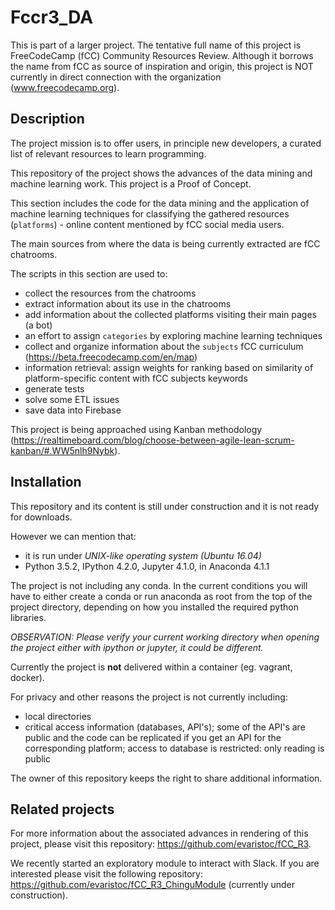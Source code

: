 # Fccr3_DA

This is part of a larger project. The tentative full name of this project is FreeCodeCamp (fCC) Community Resources Review. Although it borrows the name from fCC as source of inspiration and origin, this project is NOT currently in direct connection with the organization (www.freecodecamp.org).

## Description

The project mission is to offer users, in principle new developers, a curated list of relevant resources to learn programming.

This repository of the project shows the advances of the data mining and machine learning work.  This project is a Proof of Concept.

This section includes the code for the data mining and the application of machine learning techniques for classifying the gathered resources (`platforms`) - online content mentioned by fCC social media users.

The main sources from where the data is being currently extracted are fCC chatrooms.

The scripts in this section are used to:
* collect the resources from the chatrooms
* extract information about its use in the chatrooms
* add information about the collected platforms visiting their main pages (a bot)
* an effort to assign `categories` by exploring machine learning techniques
* collect and organize information about the `subjects` fCC curriculum (https://beta.freecodecamp.com/en/map)
* information retrieval: assign weights for ranking based on similarity of platform-specific content with fCC subjects keywords
* generate tests
* solve some ETL issues
* save data into Firebase

This project is being approached using Kanban methodology (https://realtimeboard.com/blog/choose-between-agile-lean-scrum-kanban/#.WW5nlh9Nybk).

## Installation

This repository and its content is still under construction and it is not ready for downloads.

However we can mention that:
* it is run under *UNIX-like operating system (Ubuntu 16.04)*
* Python 3.5.2, IPython 4.2.0, Jupyter 4.1.0, in Anaconda 4.1.1

The project is not including any conda. In the current conditions you will have to either create a conda or run anaconda as root from the top of the project directory, depending on how you installed the required python libraries.

*OBSERVATION: Please verify your current working directory when opening the project either with ipython or jupyter, it could be different.*

Currently the project is **not** delivered within a container (eg. vagrant, docker).

For privacy and other reasons the project is not currently including:
* local directories
* critical access information (databases, API's); some of the API's are public and the code can be replicated if you get an API for the corresponding platform; access to database is restricted: only reading is public

The owner of this repository keeps the right to share additional information.

## Related projects

For more information about the associated advances in rendering of this project, please visit this repository: https://github.com/evaristoc/fCC_R3.


We recently started an exploratory module to interact with Slack. If you are interested please visit the following repository: https://github.com/evaristoc/fCC_R3_ChinguModule (currently under construction).
